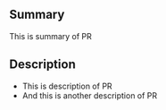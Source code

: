 ## Summary
This is summary of PR

## Description
- This is description of PR
- And this is another description of PR